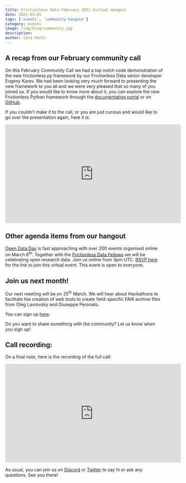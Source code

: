 ```yaml
---
title: Frictionless Data February 2021 Virtual Hangout
date: 2021-03-01
tags: ['events', 'community-hangout']
category: events
image: /img/blog/community.jpg
description:
author: Sara Petti
---
```


## A recap from our February community call

On this February Community Call we had a top notch code demonstration of the new frictionless.py framework by our Frictionless Data senior developer Evgeny Karev. We had been looking very much forward to presenting the new framework to you all and we were very pleased that so many of you joined us. If you would like to know more about it, you can explore the new Frictionless Python framework through the [documentation portal](https://framework.frictionlessdata.io/) or on [GitHub](https://github.com/frictionlessdata/frictionless-py).

If you couldn’t make it to the call, or you are just curious and would like to go over the presentation again, here it is:

<iframe width="560" height="315" src="https://www.youtube.com/embed/WX4NbYmvu9M" frameborder="0" allow="accelerometer; autoplay; clipboard-write; encrypted-media; gyroscope; picture-in-picture" allowfullscreen></iframe>

## Other agenda items from our hangout

[Open Data Day](https://opendataday.org/) is fast approaching with over 200 events organised online on March 6<sup>th</sup>. Together with the [Frictionless Data Fellows](https://fellows.frictionlessdata.io/) we will be celebrating open research data. Join us online from 3pm UTC. [RSVP here](https://us02web.zoom.us/meeting/register/tZUvdeuspjMoGtK-rR8wV4IrnfEW_5-KdLkG) for the link to join this virtual event. This event is open to everyone.

## Join us next month!

Our next meeting will be on 25<sup>th</sup> March. We will hear about Hackathons to facilitate the creation of web tools to create field-specific FAIR archive files from Oleg Lavrovsky and Giuseppe Peronato.

You can sign up [here](https://docs.google.com/forms/d/e/1FAIpQLSeuNCopxXauMkrWvF6VHqOyHMcy54SfNDOseVXfWRQZWkvqjQ/viewform?usp=sf_link).

Do you want to share something with the community? Let us know when you sign up!

## Call recording:

On a final note, here is the recording of the full call: 

<iframe width="560" height="315" src="https://www.youtube.com/embed/W0EHL6SSPcE" frameborder="0" allow="accelerometer; autoplay; clipboard-write; encrypted-media; gyroscope; picture-in-picture" allowfullscreen></iframe>


As usual, you can join us on [Discord](https://discord.com/invite/j9DNFNw) or [Twitter](https://twitter.com/frictionlessd8a) to say hi or ask any questions. See you there!
